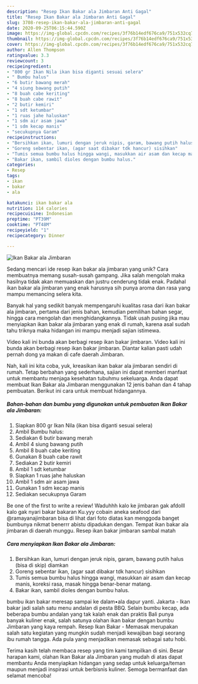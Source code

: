 ```yaml
---
description: "Resep Ikan Bakar ala Jimbaran Anti Gagal"
title: "Resep Ikan Bakar ala Jimbaran Anti Gagal"
slug: 3708-resep-ikan-bakar-ala-jimbaran-anti-gagal
date: 2020-09-25T06:15:44.590Z
image: https://img-global.cpcdn.com/recipes/3f76b14edf676ca9/751x532cq70/ikan-bakar-ala-jimbaran-foto-resep-utama.jpg
thumbnail: https://img-global.cpcdn.com/recipes/3f76b14edf676ca9/751x532cq70/ikan-bakar-ala-jimbaran-foto-resep-utama.jpg
cover: https://img-global.cpcdn.com/recipes/3f76b14edf676ca9/751x532cq70/ikan-bakar-ala-jimbaran-foto-resep-utama.jpg
author: Allen Thompson
ratingvalue: 3.3
reviewcount: 3
recipeingredient:
- "800 gr Ikan Nila ikan bisa diganti sesuai selera"
- " Bumbu halus"
- "6 butir bawang merah"
- "4 siung bawang putih"
- "8 buah cabe keriting"
- "8 buah cabe rawit"
- "2 butir kemiri"
- "1 sdt ketumbar"
- "1 ruas jahe haluskan"
- "1 sdm air asam jawa"
- "1 sdm kecap manis"
- "secukupnya Garam"
recipeinstructions:
- "Bersihkan ikan, lumuri dengan jeruk nipis, garam, bawang putih halus (bisa di skip) diamkan"
- "Goreng sebentar ikan, (agar saat dibakar tdk hancur) sisihkan"
- "Tumis semua bumbu halus hingga wangi, masukkan air asam dan kecap manis, koreksi rasa, masak hingga benar-benar matang."
- "Bakar ikan, sambil dioles dengan bumbu halus."
categories:
- Resep
tags:
- ikan
- bakar
- ala

katakunci: ikan bakar ala 
nutrition: 114 calories
recipecuisine: Indonesian
preptime: "PT39M"
cooktime: "PT48M"
recipeyield: "1"
recipecategory: Dinner

---
```



![Ikan Bakar ala Jimbaran](https://img-global.cpcdn.com/recipes/3f76b14edf676ca9/751x532cq70/ikan-bakar-ala-jimbaran-foto-resep-utama.jpg)

Sedang mencari ide resep ikan bakar ala jimbaran yang unik? Cara membuatnya memang susah-susah gampang. Jika salah mengolah maka hasilnya tidak akan memuaskan dan justru cenderung tidak enak. Padahal ikan bakar ala jimbaran yang enak harusnya sih punya aroma dan rasa yang mampu memancing selera kita.

Banyak hal yang sedikit banyak mempengaruhi kualitas rasa dari ikan bakar ala jimbaran, pertama dari jenis bahan, kemudian pemilihan bahan segar, hingga cara mengolah dan menghidangkannya. Tidak usah pusing jika mau menyiapkan ikan bakar ala jimbaran yang enak di rumah, karena asal sudah tahu triknya maka hidangan ini mampu menjadi sajian istimewa.

Video kali ini bunda akan berbagi resep ikan bakar jimbaran. Video kali ini bunda akan berbagi resep ikan bakar jimbaran. Diantar kalian pasti udah pernah dong ya makan di cafe daerah Jimbaran.


Nah, kali ini kita coba, yuk, kreasikan ikan bakar ala jimbaran sendiri di rumah. Tetap berbahan yang sederhana, sajian ini dapat memberi manfaat untuk membantu menjaga kesehatan tubuhmu sekeluarga. Anda dapat membuat Ikan Bakar ala Jimbaran menggunakan 12 jenis bahan dan 4 tahap pembuatan. Berikut ini cara untuk membuat hidangannya.

<!--inarticleads1-->

##### Bahan-bahan dan bumbu yang digunakan untuk pembuatan Ikan Bakar ala Jimbaran:

1. Siapkan 800 gr Ikan Nila (ikan bisa diganti sesuai selera)
1. Ambil  Bumbu halus:
1. Sediakan 6 butir bawang merah
1. Ambil 4 siung bawang putih
1. Ambil 8 buah cabe keriting
1. Gunakan 8 buah cabe rawit
1. Sediakan 2 butir kemiri
1. Ambil 1 sdt ketumbar
1. Siapkan 1 ruas jahe haluskan
1. Ambil 1 sdm air asam jawa
1. Gunakan 1 sdm kecap manis
1. Sediakan secukupnya Garam


Be one of the first to write a review! Waduhhh kalo ke jimbaran gak afdolll kalo gak nyari bakar bakaran Ku.yyy cobain aneka seafood dari @ramayanajimbaran bisa di lihat dari foto diatas kan menggoda banget bumbunya nikmat benerrr abistu dipadukan dengan. Tempat ikan bakar ala jimbaran di daerah munggu. Resep ikan bakar jimbaran sambal matah 

<!--inarticleads2-->

##### Cara menyiapkan Ikan Bakar ala Jimbaran:

1. Bersihkan ikan, lumuri dengan jeruk nipis, garam, bawang putih halus (bisa di skip) diamkan
1. Goreng sebentar ikan, (agar saat dibakar tdk hancur) sisihkan
1. Tumis semua bumbu halus hingga wangi, masukkan air asam dan kecap manis, koreksi rasa, masak hingga benar-benar matang.
1. Bakar ikan, sambil dioles dengan bumbu halus.


bumbu ikan bakar meresap sampai ke dalam•ala dapur yanti. Jakarta - Ikan bakar jadi salah satu menu andalan di pesta BBQ. Selain bumbu kecap, ada beberapa bumbu andalan yang tak kalah enak dan praktis Bali punya banyak kuliner enak, salah satunya olahan ikan bakar dengan bumbu Jimbaran yang kaya rempah. Resep Ikan Bakar - Memasak merupakan salah satu kegiatan yang mungkin sudah menjadi kewajiban bagi seorang ibu rumah tangga. Ada pula yang menjadikan memasak sebagai satu hobi. 

Terima kasih telah membaca resep yang tim kami tampilkan di sini. Besar harapan kami, olahan Ikan Bakar ala Jimbaran yang mudah di atas dapat membantu Anda menyiapkan hidangan yang sedap untuk keluarga/teman maupun menjadi inspirasi untuk berbisnis kuliner. Semoga bermanfaat dan selamat mencoba!
